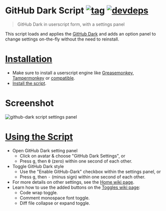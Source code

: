 # GitHub Dark Script [![tag](https://img.shields.io/github/tag/StylishThemes/GitHub-Dark-Script.svg)](https://github.com/StylishThemes/GitHub-Dark-Script/tags) [![devdeps](https://img.shields.io/david/dev/StylishThemes/GitHub-Dark-Script.svg)](https://david-dm.org/StylishThemes/GitHub-Dark-Script#info=devDependencies)
> GitHub Dark in userscript form, with a settings panel

This script loads and applies the [GitHub Dark](https://github.com/StylishThemes/GitHub-Dark) and adds an option panel to change settings on-the-fly without the need to reinstall.

# [Installation](https://github.com/StylishThemes/GitHub-Dark-Script/wiki/Install)

- Make sure to install a userscript engine like [Greasemonkey](https://addons.mozilla.org/en-US/firefox/addon/greasemonkey/), [Tampermonkey](https://chrome.google.com/webstore/detail/tampermonkey/dhdgffkkebhmkfjojejmpbldmpobfkfo) or [compatible](https://github.com/StylishThemes/GitHub-Dark-Script/wiki/Install).
- [Install the script](https://raw.githubusercontent.com/StylishThemes/GitHub-Dark-Script/master/github-dark-script.user.js).

# Screenshot

![github-dark script settings panel](https://cloud.githubusercontent.com/assets/136959/12854563/fdaf38bc-cbff-11e5-88b3-ceb8d1a19a9f.png)

# [Using the Script](https://github.com/StylishThemes/GitHub-Dark-Script/wiki)

* Open GitHub Dark setting panel
  * Click on avatar &amp; choose "GitHub Dark Settings", or
  * Press <kbd>g</kbd>, then <kbd>0</kbd> (zero) within one second of each other.
* Toggle GitHub Dark style
  * Use the "Enable GitHub-Dark" checkbox within the settings panel, or
  * Press <kbd>g</kbd>, then <kbd>-</kbd> (minus sign) within one second of each other.
* For more details on other settings, see the [Home wiki page](https://github.com/StylishThemes/GitHub-Dark-Script/wiki).
* Learn how to use the added buttons on the [Toggles wiki page](https://github.com/StylishThemes/GitHub-Dark-Script/wiki/Toggles):
  * Code wrap toggle.
  * Comment monospace font toggle.
  * Diff file collapse or expand toggle.
